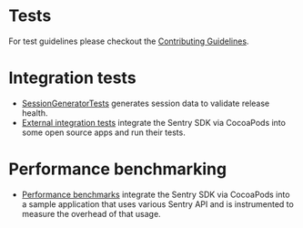 # Tests

For test guidelines please checkout the [Contributing Guidelines](../CONTRIBUTING.md).

# Integration tests

* [SessionGeneratorTests](./SentryTests/Integrations/SentrySessionGeneratorTests.swift) generates session data to validate release health.
* [External integration tests](../.github/workflows/integration-tests.yml) integrate the Sentry SDK via CocoaPods into some open source apps and run their tests.

# Performance benchmarking

* [Performance benchmarks](../.github/workflows/performance-benchmarks.yml) integrate the Sentry SDK via CocoaPods into a sample application that uses various Sentry API and is instrumented to measure the overhead of that usage.
